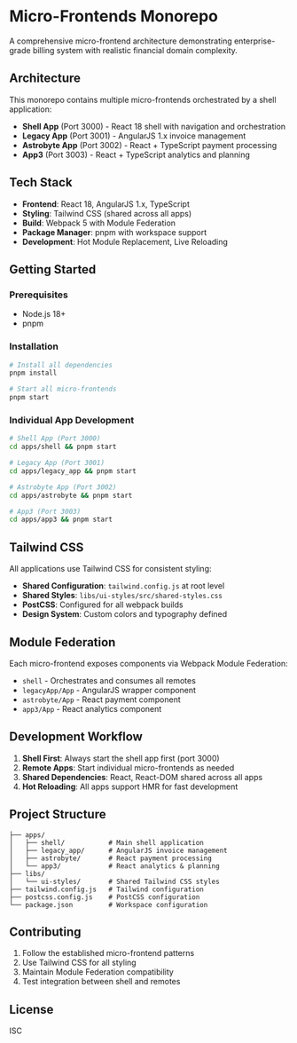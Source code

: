 # Micro-Frontends Monorepo

A comprehensive micro-frontend architecture demonstrating enterprise-grade billing system with realistic financial domain complexity.

## Architecture

This monorepo contains multiple micro-frontends orchestrated by a shell application:

- **Shell App** (Port 3000) - React 18 shell with navigation and orchestration
- **Legacy App** (Port 3001) - AngularJS 1.x invoice management
- **Astrobyte App** (Port 3002) - React + TypeScript payment processing  
- **App3** (Port 3003) - React + TypeScript analytics and planning

## Tech Stack

- **Frontend**: React 18, AngularJS 1.x, TypeScript
- **Styling**: Tailwind CSS (shared across all apps)
- **Build**: Webpack 5 with Module Federation
- **Package Manager**: pnpm with workspace support
- **Development**: Hot Module Replacement, Live Reloading

## Getting Started

### Prerequisites

- Node.js 18+
- pnpm

### Installation

```bash
# Install all dependencies
pnpm install

# Start all micro-frontends
pnpm start
```

### Individual App Development

```bash
# Shell App (Port 3000)
cd apps/shell && pnpm start

# Legacy App (Port 3001) 
cd apps/legacy_app && pnpm start

# Astrobyte App (Port 3002)
cd apps/astrobyte && pnpm start

# App3 (Port 3003)
cd apps/app3 && pnpm start
```

## Tailwind CSS

All applications use Tailwind CSS for consistent styling:

- **Shared Configuration**: `tailwind.config.js` at root level
- **Shared Styles**: `libs/ui-styles/src/shared-styles.css`
- **PostCSS**: Configured for all webpack builds
- **Design System**: Custom colors and typography defined

## Module Federation

Each micro-frontend exposes components via Webpack Module Federation:

- `shell` - Orchestrates and consumes all remotes
- `legacyApp/App` - AngularJS wrapper component
- `astrobyte/App` - React payment component  
- `app3/App` - React analytics component

## Development Workflow

1. **Shell First**: Always start the shell app first (port 3000)
2. **Remote Apps**: Start individual micro-frontends as needed
3. **Shared Dependencies**: React, React-DOM shared across all apps
4. **Hot Reloading**: All apps support HMR for fast development

## Project Structure

```
├── apps/
│   ├── shell/           # Main shell application
│   ├── legacy_app/      # AngularJS invoice management
│   ├── astrobyte/       # React payment processing
│   └── app3/            # React analytics & planning
├── libs/
│   └── ui-styles/       # Shared Tailwind CSS styles
├── tailwind.config.js   # Tailwind configuration
├── postcss.config.js    # PostCSS configuration
└── package.json         # Workspace configuration
```

## Contributing

1. Follow the established micro-frontend patterns
2. Use Tailwind CSS for all styling
3. Maintain Module Federation compatibility
4. Test integration between shell and remotes

## License

ISC